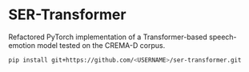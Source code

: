 # SER-Transformer

Refactored PyTorch implementation of a Transformer-based speech-emotion model
tested on the CREMA-D corpus.

```bash
pip install git+https://github.com/<USERNAME>/ser-transformer.git
